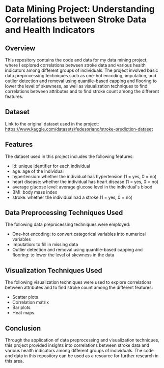 # Data Mining Project: Understanding Correlations between Stroke Data and Health Indicators

## Overview
This repository contains the code and data for my data mining project, where I explored correlations between stroke data and various health indicators among different groups of individuals. The project involved basic data preprocessing techniques such as one-hot encoding, imputation, and outlier detection and removal using quantile-based capping and flooring to lower the level of skewness, as well as visualization techniques to find correlations between attributes and to find stroke count among the different features.

## Dataset
Link to the original dataset used in the project: https://www.kaggle.com/datasets/fedesoriano/stroke-prediction-dataset

## Features
The dataset used in this project includes the following features:

- id: unique identifier for each individual
- age: age of the individual
- hypertension: whether the individual has hypertension (1 = yes, 0 = no)
- heart disease: whether the individual has heart disease (1 = yes, 0 = no)
- average glucose level: average glucose level in the individual's blood
- BMI: body mass index
- stroke: whether the individual had a stroke (1 = yes, 0 = no)

## Data Preprocessing Techniques Used
The following data preprocessing techniques were employed:

- One-hot encoding: to convert categorical variables into numerical variables
- Imputation: to fill in missing data
- Outlier detection and removal using quantile-based capping and flooring: to lower the level of skewness in the data

## Visualization Techniques Used
The following visualization techniques were used to explore correlations between attributes and to find stroke count among the different features:

- Scatter plots
- Correlation matrix
- Bar plots
- Heat maps

## Conclusion
Through the application of data preprocessing and visualization techniques, this project provided insights into correlations between stroke data and various health indicators among different groups of individuals. The code and data in this repository can be used as a resource for further research in this area.
